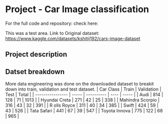# Project - Car Image classification
For the full code and repository: check here:

This was a test area. 
Link to Original dataset: https://www.kaggle.com/datasets/kshitij192/cars-image-dataset

## Project description


## Datset breakdown
More data engineering was done on the downloaded dataset to breakit down into train, validation and test dataset.
| Car Class        | Train | Validation | Test | Total |
| ---------------- | ----- | ---------- | ---- | ----- |
| Audi             | 814   | 128        | 71   | 1013  |
| Hyundai Creta    | 271   | 42         | 25   | 338   |
| Mahindra Scorpio | 316   | 43         | 32   | 391   |
| R  olls Royce    | 311   | 40         | 34   | 385   |
| Swift            | 424   | 59         | 43   | 526   |
| Tata Safari      | 441   | 67         | 39   | 547   |
| Toyota Innova    | 775   | 122        | 68   | 965   |

